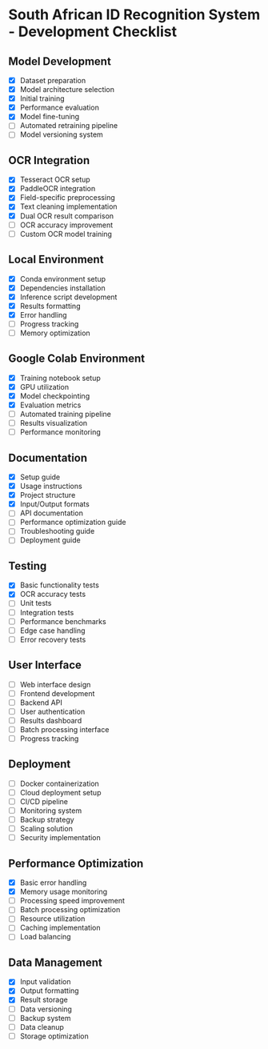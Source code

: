 # South African ID Recognition System - Development Checklist

## Model Development
- [x] Dataset preparation
- [x] Model architecture selection
- [x] Initial training
- [x] Performance evaluation
- [x] Model fine-tuning
- [ ] Automated retraining pipeline
- [ ] Model versioning system

## OCR Integration
- [x] Tesseract OCR setup
- [x] PaddleOCR integration
- [x] Field-specific preprocessing
- [x] Text cleaning implementation
- [x] Dual OCR result comparison
- [ ] OCR accuracy improvement
- [ ] Custom OCR model training

## Local Environment
- [x] Conda environment setup
- [x] Dependencies installation
- [x] Inference script development
- [x] Results formatting
- [x] Error handling
- [ ] Progress tracking
- [ ] Memory optimization

## Google Colab Environment
- [x] Training notebook setup
- [x] GPU utilization
- [x] Model checkpointing
- [x] Evaluation metrics
- [ ] Automated training pipeline
- [ ] Results visualization
- [ ] Performance monitoring

## Documentation
- [x] Setup guide
- [x] Usage instructions
- [x] Project structure
- [x] Input/Output formats
- [ ] API documentation
- [ ] Performance optimization guide
- [ ] Troubleshooting guide
- [ ] Deployment guide

## Testing
- [x] Basic functionality tests
- [x] OCR accuracy tests
- [ ] Unit tests
- [ ] Integration tests
- [ ] Performance benchmarks
- [ ] Edge case handling
- [ ] Error recovery tests

## User Interface
- [ ] Web interface design
- [ ] Frontend development
- [ ] Backend API
- [ ] User authentication
- [ ] Results dashboard
- [ ] Batch processing interface
- [ ] Progress tracking

## Deployment
- [ ] Docker containerization
- [ ] Cloud deployment setup
- [ ] CI/CD pipeline
- [ ] Monitoring system
- [ ] Backup strategy
- [ ] Scaling solution
- [ ] Security implementation

## Performance Optimization
- [x] Basic error handling
- [x] Memory usage monitoring
- [ ] Processing speed improvement
- [ ] Batch processing optimization
- [ ] Resource utilization
- [ ] Caching implementation
- [ ] Load balancing

## Data Management
- [x] Input validation
- [x] Output formatting
- [x] Result storage
- [ ] Data versioning
- [ ] Backup system
- [ ] Data cleanup
- [ ] Storage optimization
